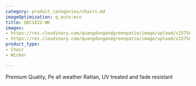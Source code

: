 ```yaml
---
category: product_categories/chairs.md
imageOptimization: q_auto:eco
title: QDC1822-WK
images:
- https://res.cloudinary.com/quangdungandgreenpatio/image/upload/v1575812567/posts/DSC07344_eyuqrq.png
- https://res.cloudinary.com/quangdungandgreenpatio/image/upload/v1575812567/posts/DSC07346_ctayrl.png
product_type:
- Chair
- Wicker

---
```

Premium Quality, Pe all weather Rattan, UV treated and fade resistant